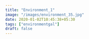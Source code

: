 ```yaml
---
title: "Environment_1"
image: "/images/environment_35.jpg"
date: 2020-01-02T10:45:38+05:30
tags: ["environmentgal"]
draft: false
---
```



